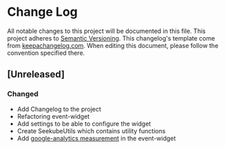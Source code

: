 # Change Log
All notable changes to this project will be documented in this file.
This project adheres to [Semantic Versioning](http://semver.org/).
This changelog's template come from [keepachangelog.com](http://keepachangelog.com/). When editing this document, please follow the convention specified there.

## [Unreleased]
### Changed
- Add Changelog to the project
- Refactoring event-widget
- Add settings to be able to configure the widget
- Create SeekubeUtils which contains utility functions
- Add [google-analytics measurement](https://developers.google.com/analytics/devguides/collection/protocol/v1/) in the event-widget

